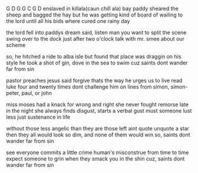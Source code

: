 G D G G C G D
enslaved in killala(caun chill ala) bay
paddy sheared the sheep and bagged the hay
but he was getting kind of board
of wailing to the lord
until all his bids where cured one rainy day

the lord fell into paddys dream
said, listen man you want to split the scene
swing over to the dock
just after two o'clock
talk with mr. smee about our scheme

so, he hitched a ride to alba isle
but found that place was draggin on his style
he took a shot of gin, dove in the sea to swim
cuz saints dont wander far from sin

pastor preaches jesus said forgive
thats the way he urges us to live
read luke four and twenty times
dont challenge him on lines from simon, simon-peter, paul, or john

miss moses had a knack for wrong and right
she never fought remorse late in the night
she always finds disgust, starts a verbal gust
must someone lust less just sustenance in life

without those less angelic than they are
those left aint quote unquote a star
then they all would look so dim, and none of them would win
so, saints dont wander far from sin

see everyone commits a little crime
human's misconstrue from time to time
expect someone to grin when they smack you in the shin
cuz, saints dont wander far from sin
